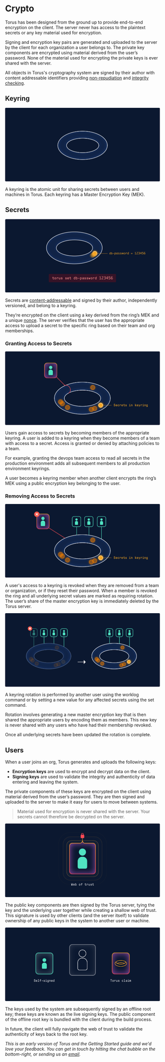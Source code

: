 
# Crypto

Torus has been designed from the ground up to provide end-to-end encryption on the client. The server never has access to the plaintext secrets or any key material used for encryption.

Signing and encryption key pairs are generated and uploaded to the server by the client for each organization a user belongs to. The private key components are encrypted using material derived from the user’s password. None of the material used for encrypting the private keys is ever shared with the server.

All objects in Torus's cryptography system are signed by their author with content addressable identifiers providing [non-repudiation](https://en.wikipedia.org/wiki/Non-repudiation) and [integrity checking](https://en.wikipedia.org/wiki/Data_integrity).

## Keyring

![crypto-keyring](images/crypto-keyring-1.png)

A keyring is the atomic unit for sharing secrets between users and machines in Torus. Each keyring has a Master Encryption Key (MEK).

## Secrets

![secret-on-keyring](images/crypto-keyring-2.png)

Secrets are [content-addressable](https://en.wikipedia.org/wiki/Content-addressable_storage) and signed by their author, independently versioned, and belong to a keyring.

They’re encrypted on the client using a key derived from the ring’s MEK and a unique [nonce](https://en.wikipedia.org/wiki/Cryptographic_nonce). The server verifies that the user has the appropriate access to upload a secret to the specific ring based on their team and org memberships.

### Granting Access to Secrets

![grant-access-to-secrets](images/crypto-keyring-3.png)

Users gain access to secrets by becoming members of the appropriate keyring. A user is added to a keyring when they become members of a team with access to a secret. Access is granted or denied by attaching policies to a team.

For example, granting the devops team access to read all secrets in the production environment adds all subsequent members to all production environment keyrings.

A user becomes a keyring member when another client encrypts the ring’s MEK using a public encryption key belonging to the user.

### Removing Access to Secrets

![remove-access-to-secrets](images/crypto-keyring-4.png)

A user's access to a keyring is revoked when they are removed from a team or organization, or if they reset their password. When a member is revoked the ring and all underlying secret values are marked as requiring rotation. The user’s share of the master encryption key is immediately deleted by the Torus server.

![remove-access-to-secrets](images/crypto-keyring-5.png)

A keyring rotation is performed by another user using the worklog command or by setting a new value for any affected secrets using the set command.

Rotation involves generating a new master encryption key that is then shared the appropriate users by encoding them as members. This new key is never shared with any users who have had their membership revoked.

Once all underlying secrets have been updated the rotation is complete.

## Users

When a user joins an org, Torus generates and uploads the following keys:

- **Encryption keys** are used to encrypt and decrypt data on the client.
- **Signing keys** are used to validate the integrity and authenticity of data entering and leaving the system.

The private components of these keys are encrypted on the client using material derived from the user’s password. They are then signed and uploaded to the server to make it easy for users to move between systems.

> Material used for encryption is never shared with the server. Your secrets cannot therefore be
decrypted on the server.

![remove-access-to-secrets](images/crypto-users-1.png)

The public key components are then signed by the Torus server, tying the key and the underlying user together while creating a shallow web of trust. This signature is used by other clients (and the server itself) to validate ownership of any public keys in the system to another user or machine.

![remove-access-to-secrets](images/crypto-users-2.png)

The keys used by the system are subsequently signed by an offline root key; these keys are known as the live signing keys. The public component of the offline root key is bundled with the client during the build process.

In future, the client will fully navigate the web of trust to validate the authenticity of keys back to the root key.

_This is an early version of Torus and the Getting Started guide and we'd love your feedback. You can
get in touch by hitting the chat bubble on the bottom-right, or sending us an [email](mailto:support@torus.sh)._
